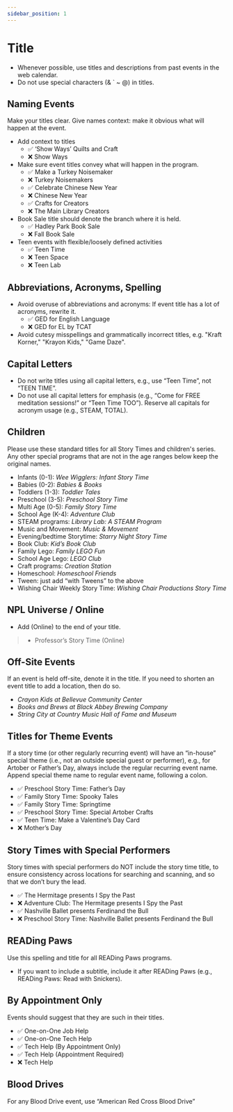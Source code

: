 ```yaml
---
sidebar_position: 1
---
```


# Title

-	Whenever possible, use titles and descriptions from past events in the web calendar.
-	Do not use special characters (& ` ~ @) in titles.

## Naming Events
Make your titles clear. Give names context: make it obvious what will happen at the event.
- Add context to titles
    - :white_check_mark: ‘Show Ways’ Quilts and Craft
    - :x: Show Ways
- Make sure event titles convey what will happen in the program.
    - :white_check_mark: Make a Turkey Noisemaker
    - :x: Turkey Noisemakers
    - :white_check_mark: Celebrate Chinese New Year
    - :x: Chinese New Year
    - :white_check_mark: Crafts for Creators                                    
    - :x: The Main Library Creators
- Book Sale title should denote the branch where it is held.
    - :white_check_mark: Hadley Park Book Sale
    - :x: Fall Book Sale
- Teen events with flexible/loosely defined activities
    - :white_check_mark: Teen Time
    - :x: Teen Space
    - :x: Teen Lab

## Abbreviations, Acronyms, Spelling
- Avoid overuse of abbreviations and acronyms: If event title has a lot of acronyms, rewrite it.
    - :white_check_mark: GED for English Language
    - :x: GED for EL by TCAT
- Avoid cutesy misspellings and grammatically incorrect titles, e.g.  "Kraft Korner," "Krayon Kids," "Game Daze".

## Capital Letters
- Do not write titles using all capital letters, e.g., use “Teen Time”, not “TEEN TIME”.
- Do not use all capital letters for emphasis (e.g., “Come for FREE meditation sessions!” or “Teen Time TOO”). Reserve all capitals for acronym usage (e.g., STEAM, TOTAL).

## Children
Please use these standard titles for all Story Times and children's series. Any other special programs that are not in the age ranges below keep the original names.

- Infants (0-1): _Wee Wigglers: Infant Story Time_
- Babies (0-2): _Babies & Books_
- Toddlers (1-3): _Toddler Tales_
- Preschool (3-5): _Preschool Story Time_
- Multi Age (0-5): _Family Story Time_
- School Age (K-4): _Adventure Club_
- STEAM programs: _Library Lab: A STEAM Program_
- Music and Movement: _Music & Movement_
- Evening/bedtime Storytime: _Starry Night Story Time_
- Book Club: _Kid’s Book Club_
- Family Lego: _Family LEGO Fun_
- School Age Lego: _LEGO Club_
- Craft programs: _Creation Station_
- Homeschool: _Homeschool Friends_
- Tween: just add “with Tweens” to the above
- Wishing Chair Weekly Story Time: _Wishing Chair Productions Story Time_

## NPL Universe / Online
- Add (Online) to the end of your title.
> - Professor’s Story Time (Online)

## Off-Site Events
If an event is held off-site, denote it in the title. If you need to shorten an event title to add a location, then do so.
- _Crayon Kids at Bellevue Community Center_
- _Books and Brews at Black Abbey Brewing Company_
- _String City at Country Music Hall of Fame and Museum_

## Titles for Theme Events
If a story time (or other regularly recurring event) will have an “in-house” special theme (i.e., not an outside special guest or performer), e.g., for Artober or Father’s Day, always include the regular recurring event name. Append special theme name to regular event name, following a colon.
- :white_check_mark: Preschool Story Time: Father’s Day
- :white_check_mark: Family Story Time: Spooky Tales
- :white_check_mark: Family Story Time: Springtime
- :white_check_mark: Preschool Story Time: Special Artober Crafts
- :white_check_mark: Teen Time: Make a Valentine’s Day Card
- :x: Mother’s Day

## Story Times with Special Performers
Story times with special performers do NOT include the story time title, to ensure consistency across locations for searching and scanning, and so that we don’t bury the lead.
- :white_check_mark: The Hermitage presents I Spy the Past
- :x: Adventure Club: The Hermitage presents I Spy the Past
- :white_check_mark: Nashville Ballet presents Ferdinand the Bull
- :x: Preschool Story Time: Nashville Ballet presents Ferdinand the Bull

## READing Paws
Use this spelling and title for all READing Paws programs.
- If you want to include a subtitle, include it after READing Paws (e.g., READing Paws: Read with Snickers).

## By Appointment Only
Events should suggest that they are such in their titles.
- :white_check_mark: One-on-One Job Help
- :white_check_mark: One-on-One Tech Help
- :white_check_mark: Tech Help (By Appointment Only)
- :white_check_mark: Tech Help (Appointment Required)
- :x: Tech Help

## Blood Drives
For any Blood Drive event, use “American Red Cross Blood Drive”
